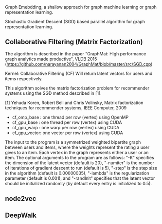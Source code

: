 Graph Emebdding, a shallow approach for graph machine learning or graph representation learning.

Stochastic Gradient Descent (SGD) based parallel algorithm for graph representation learning.

## Collaborative Filtering (Matrix Factorization) ##

The algorithm is described in the paper "GraphMat: High performance graph analytics made productive", VLDB 2015
(https://github.com/narayanan2004/GraphMat/blob/master/src/SGD.cpp)

Kernel: Collaborative Filtering (CF)
Will return latent vectors for users and items respectively.

This algorithm solves the matrix factorization problem for recommender 
systems using the SGD method described in [1].

[1] Yehuda Koren, Robert Bell and Chris Volinsky, Matrix factorization
    techniques for recommender systems, IEEE Computer, 2009

* cf_omp_base  : one thread per row (vertex) using OpenMP
* cf_gpu_base  : one thread per row (vertex) using CUDA
* cf_gpu_warp  : one warp per row (vertex) using CUDA
* cf_gpu_vector: one vector per row (vertex) using CUDA

The input to the program is a symmetrized weighted bipartite graph
between users and items, where the weights represent the rating a
user gives to an item. Each vertex in the graph represents either a
user or an item. The optional arguments to the program are as follows: 
"-K" specifies the dimension of the latent vector (default is 20), 
"-numiter" is the number of iterations of gradient descent to run (default is 5), 
"-step" is the step size in the algorithm (default is 0.00000035), 
"-lambda" is the regularization parameter (default is 0.001), 
and "-randInit" specifies that the latent vector should be initialized randomly 
(by default every entry is initialized to 0.5).

## node2vec ##

## DeepWalk ##

